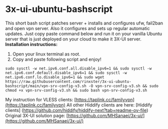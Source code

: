 # 3x-ui-ubuntu-bashscript

This short bash script patches server + installs and configures ufw, fail2ban and open vpn server. Also it configures and sets up regular  automatic updates. Just copy paste command below and run it on your vanilla Ubuntu server that is just deployed on your cloud to make it 3X-UI server.
**Installation instructions:**
1. Open your linux terminal as root.
2. Copy and paste following script and enjoy!
```
sudo sysctl -w net.ipv6.conf.all.disable_ipv6=1 && sudo sysctl -w net.ipv6.conf.default.disable_ipv6=1 && sudo sysctl -w net.ipv6.conf.lo.disable_ipv6=1 && sudo wget https://raw.githubusercontent.com/rinxster/3x-ui-ubuntu-bashscript/main/vpn-srv-config-v3.sh -O vpn-srv-config-v3.sh && sudo chmod +x vpn-srv-config-v3.sh && sudo bash vpn-srv-config-v3.sh
```
My instruction for VLESS clients: [https://taplink.cc/familyvpn](https://taplink.cc/familyvpn)
All other Hiddify clients are here: [Hiddify clients] (https://github.com/hiddify/hiddify-next?tab=readme-ov-file)
Original 3X-UI solution page: [https://github.com/MHSanaei/3x-ui/](https://github.com/MHSanaei/3x-ui/)


